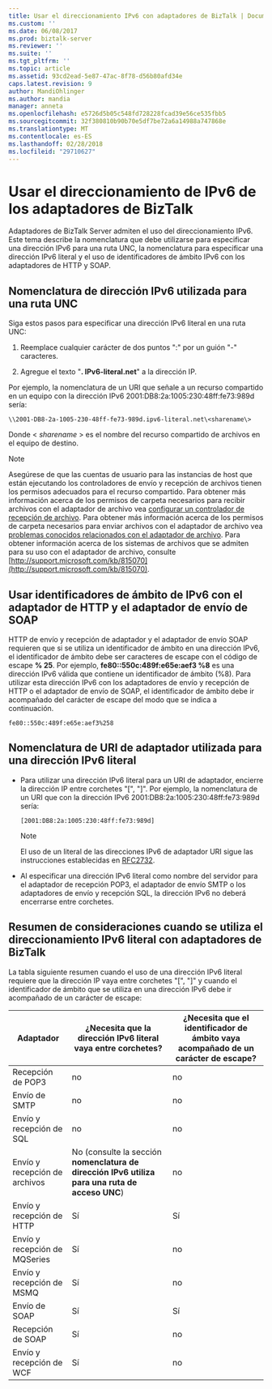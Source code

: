 ```yaml
---
title: Usar el direccionamiento IPv6 con adaptadores de BizTalk | Documentos de Microsoft
ms.custom: ''
ms.date: 06/08/2017
ms.prod: biztalk-server
ms.reviewer: ''
ms.suite: ''
ms.tgt_pltfrm: ''
ms.topic: article
ms.assetid: 93cd2ead-5e87-47ac-8f78-d56b80afd34e
caps.latest.revision: 9
author: MandiOhlinger
ms.author: mandia
manager: anneta
ms.openlocfilehash: e5726d5b05c548fd728228fcad39e56ce535fbb5
ms.sourcegitcommit: 32f380810b90b70e5df7be72a6a14988a747868e
ms.translationtype: MT
ms.contentlocale: es-ES
ms.lasthandoff: 02/28/2018
ms.locfileid: "29710627"
---
```

# <a name="using-ipv6-addressing-with-biztalk-adapters"></a>Usar el direccionamiento de IPv6 de los adaptadores de BizTalk
Adaptadores de BizTalk Server admiten el uso del direccionamiento IPv6. Este tema describe la nomenclatura que debe utilizarse para especificar una dirección IPv6 para una ruta UNC, la nomenclatura para especificar una dirección IPv6 literal y el uso de identificadores de ámbito IPv6 con los adaptadores de HTTP y SOAP.  
  
## <a name="ipv6-address-nomenclature-used-for-a-unc-path"></a>Nomenclatura de dirección IPv6 utilizada para una ruta UNC  
 Siga estos pasos para especificar una dirección IPv6 literal en una ruta UNC:  
  
1.  Reemplace cualquier carácter de dos puntos ":" por un guión "-" caracteres.  
  
2.  Agregue el texto "**. IPv6-literal.net**" a la dirección IP.  
  
 Por ejemplo, la nomenclatura de un URI que señale a un recurso compartido en un equipo con la dirección IPv6 2001:DB8:2a:1005:230:48ff:fe73:989d sería:  
  
```  
\\2001-DB8-2a-1005-230-48ff-fe73-989d.ipv6-literal.net\<sharename\>  
```  
  
 Donde \< *sharename* \> es el nombre del recurso compartido de archivos en el equipo de destino.  
  
> [!NOTE]
>  Asegúrese de que las cuentas de usuario para las instancias de host que están ejecutando los controladores de envío y recepción de archivos tienen los permisos adecuados para el recurso compartido. Para obtener más información acerca de los permisos de carpeta necesarios para recibir archivos con el adaptador de archivo vea [configurar un controlador de recepción de archivo](../core/configure-the-file-adapter.md). Para obtener más información acerca de los permisos de carpeta necesarios para enviar archivos con el adaptador de archivo vea [problemas conocidos relacionados con el adaptador de archivo](../core/known-issues-with-the-file-adapter.md). Para obtener información acerca de los sistemas de archivos que se admiten para su uso con el adaptador de archivo, consulte [http://support.microsoft.com/kb/815070](http://support.microsoft.com/kb/815070).  
  
## <a name="using-ipv6-scope-identifiers-with-the-http-adapter-and-the-soap-send-adapter"></a>Usar identificadores de ámbito de IPv6 con el adaptador de HTTP y el adaptador de envío de SOAP  
 HTTP de envío y recepción de adaptador y el adaptador de envío SOAP requieren que si se utiliza un identificador de ámbito en una dirección IPv6, el identificador de ámbito debe ser caracteres de escape con el código de escape **% 25**. Por ejemplo, **fe80::550c:489f:e65e:aef3 %8** es una dirección IPv6 válida que contiene un identificador de ámbito (%8). Para utilizar esta dirección IPv6 con los adaptadores de envío y recepción de HTTP o el adaptador de envío de SOAP, el identificador de ámbito debe ir acompañado del carácter de escape del modo que se indica a continuación.  
  
```  
fe80::550c:489f:e65e:aef3%258  
```  
  
## <a name="adapter-uri-nomenclature-used-for-a-literal-ipv6-address"></a>Nomenclatura de URI de adaptador utilizada para una dirección IPv6 literal  
  
-   Para utilizar una dirección IPv6 literal para un URI de adaptador, encierre la dirección IP entre corchetes "[", "]". Por ejemplo, la nomenclatura de un URI que con la dirección IPv6 2001:DB8:2a:1005:230:48ff:fe73:989d sería:  
  
    ```  
    [2001:DB8:2a:1005:230:48ff:fe73:989d]  
    ```  
  
    > [!NOTE]
    >  El uso de un literal de las direcciones IPv6 de adaptador URI sigue las instrucciones establecidas en [RFC2732](http://go.microsoft.com/fwlink/?LinkId=90375).  
  
-   Al especificar una dirección IPv6 literal como nombre del servidor para el adaptador de recepción POP3, el adaptador de envío SMTP o los adaptadores de envío y recepción SQL, la dirección IPv6 no deberá encerrarse entre corchetes.  
  
## <a name="summary-of-considerations-when-using-literal-ipv6-addressing-with-biztalk-adapters"></a>Resumen de consideraciones cuando se utiliza el direccionamiento IPv6 literal con adaptadores de BizTalk  
 La tabla siguiente resumen cuando el uso de una dirección IPv6 literal requiere que la dirección IP vaya entre corchetes "[", "]" y cuando el identificador de ámbito que se utiliza en una dirección IPv6 debe ir acompañado de un carácter de escape:  
  
|Adaptador|¿Necesita que la dirección IPv6 literal vaya entre corchetes?|¿Necesita que el identificador de ámbito vaya acompañado de un carácter de escape?|  
|---|---|---|  
|Recepción de POP3|no|no|  
|Envío de SMTP|no|no|  
|Envío y recepción de SQL|no|no|  
|Envío y recepción de archivos|No (consulte la sección **nomenclatura de dirección IPv6 utiliza para una ruta de acceso UNC**)|no|  
|Envío y recepción de HTTP|Sí|Sí|  
|Envío y recepción de MQSeries|Sí|no|  
|Envío y recepción de MSMQ|Sí|no|  
|Envío de SOAP|Sí|Sí|  
|Recepción de SOAP|Sí|no|  
|Envío y recepción de WCF|Sí|no|